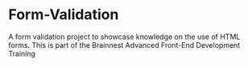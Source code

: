 # Form-Validation
A form validation project to showcase knowledge on the use of HTML forms. This is part of the Brainnest Advanced Front-End Development Training
